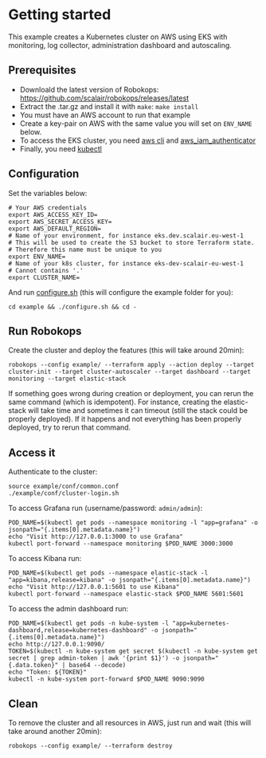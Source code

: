 # Getting started
This example creates a Kubernetes cluster on AWS using EKS with monitoring, log collector, administration dashboard and autoscaling.

## Prerequisites
* Downloald the latest version of Robokops: https://github.com/scalair/robokops/releases/latest
* Extract the .tar.gz and install it with `make`: `make install`
* You must have an AWS account to run that example
* Create a key-pair on AWS with the same value you will set on `ENV_NAME` below.
* To access the EKS cluster, you need [aws cli](https://aws.amazon.com/cli/) and [aws_iam_authenticator](https://docs.aws.amazon.com/eks/latest/userguide/install-aws-iam-authenticator.html)
* Finally, you need [kubectl](https://kubernetes.io/docs/tasks/tools/install-kubectl/)

## Configuration
Set the variables below:
```
# Your AWS credentials
export AWS_ACCESS_KEY_ID=
export AWS_SECRET_ACCESS_KEY=
export AWS_DEFAULT_REGION=
# Name of your environment, for instance eks.dev.scalair.eu-west-1
# This will be used to create the S3 bucket to store Terraform state.
# Therefore this name must be unique to you
export ENV_NAME=
# Name of your k8s cluster, for instance eks-dev-scalair-eu-west-1
# Cannot contains '.'
export CLUSTER_NAME=
```
And run [configure.sh](configure.sh) (this will configure the example folder for you):
```
cd example && ./configure.sh && cd -
```

## Run Robokops
Create the cluster and deploy the features (this will take around 20min):
```
robokops --config example/ --terraform apply --action deploy --target cluster-init --target cluster-autoscaler --target dashboard --target monitoring --target elastic-stack
```
If something goes wrong during creation or deployment, you can rerun the same command (which is idempotent).
For instance, creating the elastic-stack will take time and sometimes it can timeout (still the stack could be properly deployed). If it happens and not everything has been properly deployed, try to rerun that command. 

## Access it
Authenticate to the cluster:
```
source example/conf/common.conf
./example/conf/cluster-login.sh
```

To access Grafana run (username/password: `admin/admin`):
```
POD_NAME=$(kubectl get pods --namespace monitoring -l "app=grafana" -o jsonpath="{.items[0].metadata.name}")
echo "Visit http://127.0.0.1:3000 to use Grafana"
kubectl port-forward --namespace monitoring $POD_NAME 3000:3000
```

To access Kibana run:
```
POD_NAME=$(kubectl get pods --namespace elastic-stack -l "app=kibana,release=kibana" -o jsonpath="{.items[0].metadata.name}")
echo "Visit http://127.0.0.1:5601 to use Kibana"
kubectl port-forward --namespace elastic-stack $POD_NAME 5601:5601
```

To access the admin dashboard run:
```
POD_NAME=$(kubectl get pods -n kube-system -l "app=kubernetes-dashboard,release=kubernetes-dashboard" -o jsonpath="{.items[0].metadata.name}")
echo http://127.0.0.1:9090/
TOKEN=$(kubectl -n kube-system get secret $(kubectl -n kube-system get secret | grep admin-token | awk '{print $1}') -o jsonpath="{.data.token}" | base64 --decode)
echo "Token: ${TOKEN}"
kubectl -n kube-system port-forward $POD_NAME 9090:9090
```

## Clean
To remove the cluster and all resources in AWS, just run and wait (this will take around another 20min):
```
robokops --config example/ --terraform destroy
```
